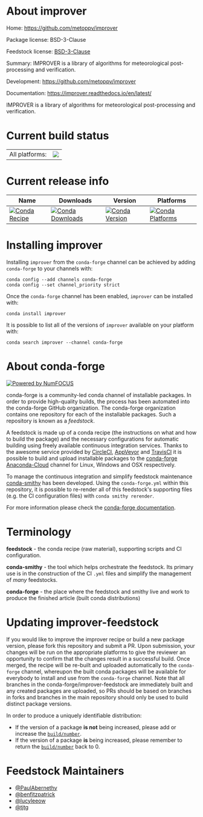 About improver
==============

Home: https://github.com/metoppv/improver

Package license: BSD-3-Clause

Feedstock license: [BSD-3-Clause](https://github.com/conda-forge/improver-feedstock/blob/master/LICENSE.txt)

Summary: IMPROVER is a library of algorithms for meteorological post-processing and verification.

Development: https://github.com/metoppv/improver

Documentation: https://improver.readthedocs.io/en/latest/

IMPROVER is a library of algorithms for meteorological post-processing and verification.

Current build status
====================


<table><tr><td>All platforms:</td>
    <td>
      <a href="https://dev.azure.com/conda-forge/feedstock-builds/_build/latest?definitionId=12063&branchName=master">
        <img src="https://dev.azure.com/conda-forge/feedstock-builds/_apis/build/status/improver-feedstock?branchName=master">
      </a>
    </td>
  </tr>
</table>

Current release info
====================

| Name | Downloads | Version | Platforms |
| --- | --- | --- | --- |
| [![Conda Recipe](https://img.shields.io/badge/recipe-improver-green.svg)](https://anaconda.org/conda-forge/improver) | [![Conda Downloads](https://img.shields.io/conda/dn/conda-forge/improver.svg)](https://anaconda.org/conda-forge/improver) | [![Conda Version](https://img.shields.io/conda/vn/conda-forge/improver.svg)](https://anaconda.org/conda-forge/improver) | [![Conda Platforms](https://img.shields.io/conda/pn/conda-forge/improver.svg)](https://anaconda.org/conda-forge/improver) |

Installing improver
===================

Installing `improver` from the `conda-forge` channel can be achieved by adding `conda-forge` to your channels with:

```
conda config --add channels conda-forge
conda config --set channel_priority strict
```

Once the `conda-forge` channel has been enabled, `improver` can be installed with:

```
conda install improver
```

It is possible to list all of the versions of `improver` available on your platform with:

```
conda search improver --channel conda-forge
```


About conda-forge
=================

[![Powered by
NumFOCUS](https://img.shields.io/badge/powered%20by-NumFOCUS-orange.svg?style=flat&colorA=E1523D&colorB=007D8A)](https://numfocus.org)

conda-forge is a community-led conda channel of installable packages.
In order to provide high-quality builds, the process has been automated into the
conda-forge GitHub organization. The conda-forge organization contains one repository
for each of the installable packages. Such a repository is known as a *feedstock*.

A feedstock is made up of a conda recipe (the instructions on what and how to build
the package) and the necessary configurations for automatic building using freely
available continuous integration services. Thanks to the awesome service provided by
[CircleCI](https://circleci.com/), [AppVeyor](https://www.appveyor.com/)
and [TravisCI](https://travis-ci.com/) it is possible to build and upload installable
packages to the [conda-forge](https://anaconda.org/conda-forge)
[Anaconda-Cloud](https://anaconda.org/) channel for Linux, Windows and OSX respectively.

To manage the continuous integration and simplify feedstock maintenance
[conda-smithy](https://github.com/conda-forge/conda-smithy) has been developed.
Using the ``conda-forge.yml`` within this repository, it is possible to re-render all of
this feedstock's supporting files (e.g. the CI configuration files) with ``conda smithy rerender``.

For more information please check the [conda-forge documentation](https://conda-forge.org/docs/).

Terminology
===========

**feedstock** - the conda recipe (raw material), supporting scripts and CI configuration.

**conda-smithy** - the tool which helps orchestrate the feedstock.
                   Its primary use is in the construction of the CI ``.yml`` files
                   and simplify the management of *many* feedstocks.

**conda-forge** - the place where the feedstock and smithy live and work to
                  produce the finished article (built conda distributions)


Updating improver-feedstock
===========================

If you would like to improve the improver recipe or build a new
package version, please fork this repository and submit a PR. Upon submission,
your changes will be run on the appropriate platforms to give the reviewer an
opportunity to confirm that the changes result in a successful build. Once
merged, the recipe will be re-built and uploaded automatically to the
`conda-forge` channel, whereupon the built conda packages will be available for
everybody to install and use from the `conda-forge` channel.
Note that all branches in the conda-forge/improver-feedstock are
immediately built and any created packages are uploaded, so PRs should be based
on branches in forks and branches in the main repository should only be used to
build distinct package versions.

In order to produce a uniquely identifiable distribution:
 * If the version of a package **is not** being increased, please add or increase
   the [``build/number``](https://docs.conda.io/projects/conda-build/en/latest/resources/define-metadata.html#build-number-and-string).
 * If the version of a package **is** being increased, please remember to return
   the [``build/number``](https://docs.conda.io/projects/conda-build/en/latest/resources/define-metadata.html#build-number-and-string)
   back to 0.

Feedstock Maintainers
=====================

* [@PaulAbernethy](https://github.com/PaulAbernethy/)
* [@benfitzpatrick](https://github.com/benfitzpatrick/)
* [@lucyleeow](https://github.com/lucyleeow/)
* [@tjtg](https://github.com/tjtg/)

